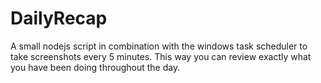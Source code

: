 # DailyRecap

A small nodejs script in combination with the windows task scheduler to take screenshots every 5 minutes.
This way you can review exactly what you have been doing throughout the day.
